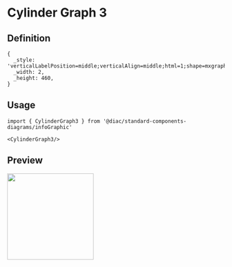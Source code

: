 # Cylinder Graph 3

## Definition

```
{
  _style: 'verticalLabelPosition=middle;verticalAlign=middle;html=1;shape=mxgraph.infographic.cylinder;fillColor=#AE4132;strokeColor=none;shadow=0;align=left;labelPosition=right;spacingLeft=10;fontStyle=1;fontColor=#AE4132;',
  _width: 2,
  _height: 460,
}
```

## Usage

```
import { CylinderGraph3 } from '@diac/standard-components-diagrams/infoGraphic'

<CylinderGraph3/>
```

## Preview

<img src="./cylinder-graph-3.png" width="200"/>
